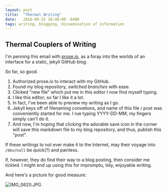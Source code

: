 ```yaml
---
layout: post
title:  "Thermal Writing"
date:   2016-09-22 10:48:00 -0400
tags: writing, blogging, dissemination of information
---
```


## Thermal Couplers of Writing

I'm penning this email with [prose.io](http://prose.io), as a foray into the worlds of an interface for a static, jekyll GitHub blog.  

So far, so good.

1. Authorized prose.io to interact with my GitHub.
2. Found my blog repository, _switched branches_ with ease.
3. Clicked "new file" which put me in this editor I now find myself typing.
4. I like this editor; so far I like it a lot.
5. In fact, I've been able to preview my writing as I go.
6. Jekyll keys off of filenaming convetions, and name of this file / post was conveniently started for me.  I rue typing YYYY-DD-MM, my fingers simply can't do it.
7. And now, I'm hoping that clicking the adorable save icon in the corner will save this markdown file to my blog repository, and thus, publish this "post".

If these writings to not ever make it to the Internet, may their voyage into `/dev/null` be quick(?) and painless.

If, however, they do find their way to a blog posting, then consider me tickled.  I might end up using this for impromptu, tidy, enjoyable writing.

And here's a picture for good measure:

![IMG_0620.JPG]({{site.baseurl}}/assets/images/IMG_0620.JPG)


